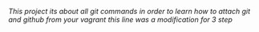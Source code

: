 *This project its about all git commands in order to learn how to attach git and github from your vagrant*
*this line was a modification for 3 step*

